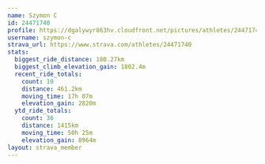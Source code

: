 ```yaml
---
name: Szymon C
id: 24471740
profile: https://dgalywyr863hv.cloudfront.net/pictures/athletes/24471740/7213253/3/large.jpg
username: szymon-c
strava_url: https://www.strava.com/athletes/24471740
stats:
  biggest_ride_distance: 180.27km
  biggest_climb_elevation_gain: 1802.4m
  recent_ride_totals:
    count: 10
    distance: 461.2km
    moving_time: 17h 07m
    elevation_gain: 2820m
  ytd_ride_totals:
    count: 36
    distance: 1415km
    moving_time: 50h 25m
    elevation_gain: 8964m
layout: strava_member
--- 
```

